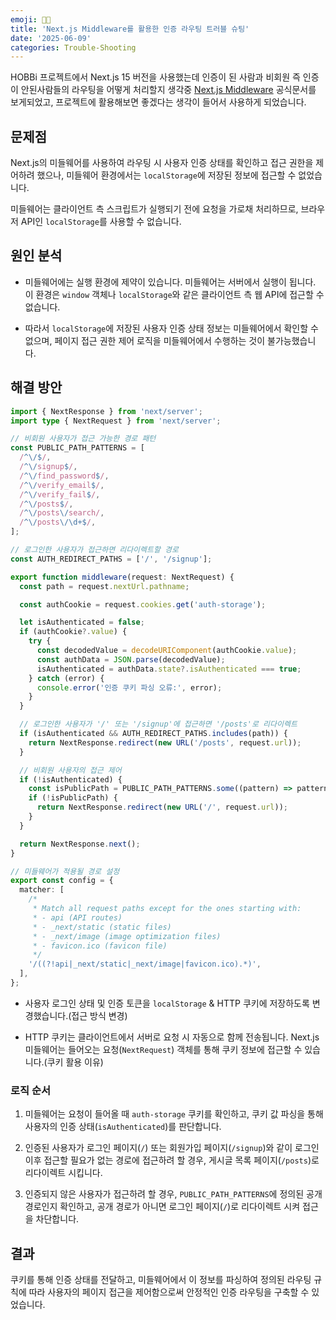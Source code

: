 ```yaml
---
emoji: 🙋🏻
title: 'Next.js Middleware를 활용한 인증 라우팅 트러블 슈팅'
date: '2025-06-09'
categories: Trouble-Shooting
---
```


HOBBi 프로젝트에서 Next.js 15 버전을 사용했는데 인증이 된 사람과 비회원 즉 인증이 안된사람들의 라우팅을 어떻게 처리할지 생각중 [Next.js Middleware](https://nextjs.org/docs/pages/building-your-application/routing/middleware) 공식문서를 보게되었고, 프로젝트에 활용해보면 좋겠다는 생각이 들어서 사용하게 되었습니다.

## 문제점

Next.js의 미들웨어를 사용하여 라우팅 시 사용자 인증 상태를 확인하고 접근 권한을 제어하려 했으나, 미들웨어 환경에서는 `localStorage`에 저장된 정보에 접근할 수 없었습니다.

미들웨어는 클라이언트 측 스크립트가 실행되기 전에 요청을 가로채 처리하므로, 브라우저 API인 `localStorage`를 사용할 수 없습니다.

## 원인 분석

- 미들웨어에는 실행 환경에 제약이 있습니다. 미들웨어는 서버에서 실행이 됩니다. 이 환경은 `window` 객체나 `localStorage`와 같은 클라이언트 측 웹 API에 접근할 수 없습니다.

- 따라서 `localStorage`에 저장된 사용자 인증 상태 정보는 미들웨어에서 확인할 수 없으며, 페이지 접근 권한 제어 로직을 미들웨어에서 수행하는 것이 불가능했습니다.

## 해결 방안

```typescript
import { NextResponse } from 'next/server';
import type { NextRequest } from 'next/server';

// 비회원 사용자가 접근 가능한 경로 패턴
const PUBLIC_PATH_PATTERNS = [
  /^\/$/,
  /^\/signup$/,
  /^\/find_password$/,
  /^\/verify_email$/,
  /^\/verify_fail$/,
  /^\/posts$/,
  /^\/posts\/search/,
  /^\/posts\/\d+$/,
];

// 로그인한 사용자가 접근하면 리다이렉트할 경로
const AUTH_REDIRECT_PATHS = ['/', '/signup'];

export function middleware(request: NextRequest) {
  const path = request.nextUrl.pathname;

  const authCookie = request.cookies.get('auth-storage');

  let isAuthenticated = false;
  if (authCookie?.value) {
    try {
      const decodedValue = decodeURIComponent(authCookie.value);
      const authData = JSON.parse(decodedValue);
      isAuthenticated = authData.state?.isAuthenticated === true;
    } catch (error) {
      console.error('인증 쿠키 파싱 오류:', error);
    }
  }

  // 로그인한 사용자가 '/' 또는 '/signup'에 접근하면 '/posts'로 리다이렉트
  if (isAuthenticated && AUTH_REDIRECT_PATHS.includes(path)) {
    return NextResponse.redirect(new URL('/posts', request.url));
  }

  // 비회원 사용자의 접근 제어
  if (!isAuthenticated) {
    const isPublicPath = PUBLIC_PATH_PATTERNS.some((pattern) => pattern.test(path));
    if (!isPublicPath) {
      return NextResponse.redirect(new URL('/', request.url));
    }
  }

  return NextResponse.next();
}

// 미들웨어가 적용될 경로 설정
export const config = {
  matcher: [
    /*
     * Match all request paths except for the ones starting with:
     * - api (API routes)
     * - _next/static (static files)
     * - _next/image (image optimization files)
     * - favicon.ico (favicon file)
     */
    '/((?!api|_next/static|_next/image|favicon.ico).*)',
  ],
};
```

- 사용자 로그인 상태 및 인증 토큰을 `localStorage` & HTTP 쿠키에 저장하도록 변경했습니다.(접근 방식 변경)

- HTTP 쿠키는 클라이언트에서 서버로 요청 시 자동으로 함께 전송됩니다. Next.js 미들웨어는 들어오는 요청(`NextRequest`) 객체를 통해 쿠키 정보에 접근할 수 있습니다.(쿠키 활용 이유)

### 로직 순서

1. 미들웨어는 요청이 들어올 때 `auth-storage` 쿠키를 확인하고, 쿠키 값 파싱을 통해 사용자의 인증 상태(`isAuthenticated`)를 판단합니다.

2. 인증된 사용자가 로그인 페이지(`/`) 또는 회원가입 페이지(`/signup`)와 같이 로그인 이후 접근할 필요가 없는 경로에 접근하려 할 경우, 게시글 목록 페이지(`/posts`)로 리다이렉트 시킵니다.

3. 인증되지 않은 사용자가 접근하려 할 경우, `PUBLIC_PATH_PATTERNS`에 정의된 공개 경로인지 확인하고, 공개 경로가 아니면 로그인 페이지(`/`)로 리다이렉트 시켜 접근을 차단합니다.

## 결과

쿠키를 통해 인증 상태를 전달하고, 미들웨어에서 이 정보를 파싱하여 정의된 라우팅 규칙에 따라 사용자의 페이지 접근을 제어함으로써 안정적인 인증 라우팅을 구축할 수 있었습니다.

```toc

```
